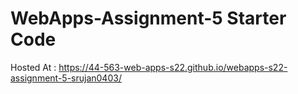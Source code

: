 # WebApps-Assignment-5 Starter Code
Hosted At :  https://44-563-web-apps-s22.github.io/webapps-s22-assignment-5-srujan0403/
